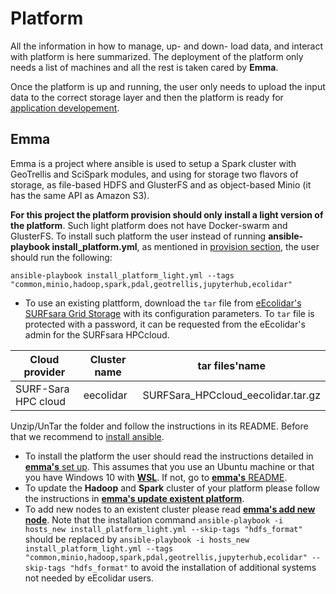 # Platform

All the information in how to manage, up- and down- load data, and interact with platform is here summarized. The deployment of the platform only needs a list of machines and all the rest is taken cared by **Emma**.

Once the platform is up and running, the user only needs to upload the input data to the correct storage layer and then the platform is ready for [application developement](../applications).

## Emma
Emma is a project where ansible is used to setup a Spark cluster with GeoTrellis and SciSpark modules, and using for storage two flavors of storage, as file-based HDFS and GlusterFS and as object-based Minio (it has the same API as Amazon S3). 

**For this project the platform provision should only install a light version of the platform**. Such light platform does not have Docker-swarm and GlusterFS. To install such platform the user instead of running **ansible-playbook install_platform.yml**, as mentioned in [provision section](https://github.com/nlesc-sherlock/emma/blob/eEcoLiDAR/ansible.md#provision), the user should run the following:
```
ansible-playbook install_platform_light.yml --tags "common,minio,hadoop,spark,pdal,geotrellis,jupyterhub,ecolidar"
```
* To use an existing plattform, download the `tar` file from [eEcolidar's SURFsara Grid Storage](https://webdav.grid.surfsara.nl/pnfs/grid.sara.nl/data/projects.nl/eecolidar/01_Work/SURFSara_HPCcloud_Clusters/) with its configuration parameters. To `tar` file is protected with a password, it can be requested from the eEcolidar's admin for the SURFsara HPCcloud.

Cloud provider | Cluster name | tar files'name
--- | --- | --- 
SURF-Sara HPC cloud | eecolidar | SURFSara_HPCcloud_eecolidar.tar.gz

Unzip/UnTar the folder and follow the instructions in its README. Before that we recommend to [install ansible](https://github.com/nlesc-sherlock/emma/blob/master/ansible.md#install-ansible).

* To install the platform the user should read the instructions detailed in [**emma's** set up](https://github.com/nlesc-sherlock/emma/blob/master/README.md#setup-environment). This assumes that you use an Ubuntu machine or that you have Windows 10 with [**WSL**](https://msdn.microsoft.com/en-us/commandline/wsl/install_guide). If not, go to [**emma's** README](https://github.com/nlesc-sherlock/emma/blob/master/README.md).
* To update the **Hadoop** and **Spark** cluster of your platform please follow the instructions in [**emma's update existent platform**](https://github.com/nlesc-sherlock/emma/blob/master/ansible.md#update-an-existing-platform).
* To add new nodes to an existent cluster please read [**emma's add new node**](https://github.com/nlesc-sherlock/emma/blob/master/ansible.md#extend-an-existing-platform). Note that the installation command `ansible-playbook -i hosts_new install_platform_light.yml --skip-tags "hdfs_format"` should be replaced by `ansible-playbook -i hosts_new install_platform_light.yml --tags "common,minio,hadoop,spark,pdal,geotrellis,jupyterhub,ecolidar" --skip-tags "hdfs_format"` to avoid the installation of additional systems not needed by eEcolidar users.
